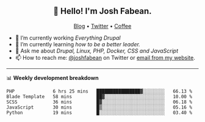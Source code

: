 <h2 align="center">👋 Hello! I'm Josh Fabean.</h2>
<p align="center">
  <a href="https://joshfabean.com">Blog</a> •
  <a href="https://twitter.com/fabean">Twitter</a> •
  <a href="https://www.buymeacoffee.com/LSxne6Yr4">Coffee</a>
</p>

- 🔭 I’m currently working *Everything Drupal*
- 🌱 I’m currently learning *how to be a better leader.*
- 💬 Ask me about *Drupal, Linux, PHP, Docker, CSS and JavaScript*
- 📫 How to reach me: [@joshfabean](https://twitter.com/joshfabean) on Twitter or [email from my website](https://joshfabean.com).

-------

📊 **Weekly development breakdown**
<!--START_SECTION:waka-->
```text
PHP              6 hrs 25 mins   ████████████████▓░░░░░░░░   66.13 % 
Blade Template   58 mins         ██▓░░░░░░░░░░░░░░░░░░░░░░   10.00 % 
SCSS             36 mins         █▓░░░░░░░░░░░░░░░░░░░░░░░   06.18 % 
JavaScript       30 mins         █▒░░░░░░░░░░░░░░░░░░░░░░░   05.16 % 
Python           19 mins         █░░░░░░░░░░░░░░░░░░░░░░░░   03.40 % 
```
<!--END_SECTION:waka-->

<!--
**fabean/fabean** is a ✨ _special_ ✨ repository because its `README.md` (this file) appears on your GitHub profile.

Here are some ideas to get you started:

- 🔭 I’m currently working on ...
- 🌱 I’m currently learning ...
- 👯 I’m looking to collaborate on ...
- 🤔 I’m looking for help with ...
- 💬 Ask me about ...
- 📫 How to reach me: ...
- 😄 Pronouns: ...
- ⚡ Fun fact: ...
-->
